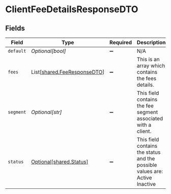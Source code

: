 # ClientFeeDetailsResponseDTO


## Fields

| Field                                                                       | Type                                                                        | Required                                                                    | Description                                                                 | Example                                                                     |
| --------------------------------------------------------------------------- | --------------------------------------------------------------------------- | --------------------------------------------------------------------------- | --------------------------------------------------------------------------- | --------------------------------------------------------------------------- |
| `default`                                                                   | *Optional[bool]*                                                            | :heavy_minus_sign:                                                          | N/A                                                                         |                                                                             |
| `fees`                                                                      | List[[shared.FeeResponseDTO](../../models/shared/feeresponsedto.md)]        | :heavy_minus_sign:                                                          | This is an array which contains the fees details.                           |                                                                             |
| `segment`                                                                   | *Optional[str]*                                                             | :heavy_minus_sign:                                                          | This field contains the fee segment associated with a client.               | Silver                                                                      |
| `status`                                                                    | [Optional[shared.Status]](../../models/shared/status.md)                    | :heavy_minus_sign:                                                          | This field contains the status and the possible values are:<br/>Active<br/>Inactive | ACTIVE                                                                      |
